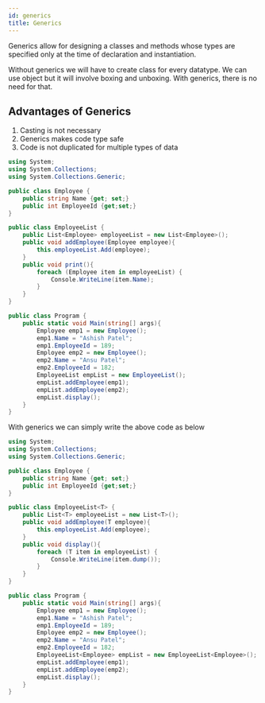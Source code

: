 ```yaml
---
id: generics
title: Generics
---
```


Generics allow for designing a classes and methods whose types are specified only at the time of declaration and instantiation.

Without generics we will have to create class for every datatype. We can use object but it will involve boxing and unboxing. With generics, there is no need for that.

## Advantages of Generics

1. Casting is not necessary
2. Generics makes code type safe
3. Code is not duplicated for multiple types of data


```c#
using System;
using System.Collections;
using System.Collections.Generic;

public class Employee {
    public string Name {get; set;}
    public int EmployeeId {get;set;}
}

public class EmployeeList {
    public List<Employee> employeeList = new List<Employee>();
    public void addEmployee(Employee employee){
        this.employeeList.Add(employee);
    }
    public void print(){
		foreach (Employee item in employeeList) {
			Console.WriteLine(item.Name);
		}
    }
}

public class Program {
    public static void Main(string[] args){
        Employee emp1 = new Employee();
        emp1.Name = "Ashish Patel";
        emp1.EmployeeId = 189;
		Employee emp2 = new Employee();
        emp2.Name = "Ansu Patel";
        emp2.EmployeeId = 182;
        EmployeeList empList = new EmployeeList();
        empList.addEmployee(emp1);
		empList.addEmployee(emp2);
        empList.display();
    }
}
```

With generics we can simply write the above code as below

```c#
using System;
using System.Collections;
using System.Collections.Generic;

public class Employee {
    public string Name {get; set;}
    public int EmployeeId {get;set;}
}

public class EmployeeList<T> {
    public List<T> employeeList = new List<T>();
    public void addEmployee(T employee){
        this.employeeList.Add(employee);
    }
    public void display(){
		foreach (T item in employeeList) {
			Console.WriteLine(item.dump());
		}
    }
}

public class Program {
    public static void Main(string[] args){
        Employee emp1 = new Employee();
        emp1.Name = "Ashish Patel";
        emp1.EmployeeId = 189;
		Employee emp2 = new Employee();
        emp2.Name = "Ansu Patel";
        emp2.EmployeeId = 182;
        EmployeeList<Employee> empList = new EmployeeList<Employee>();
        empList.addEmployee(emp1);
		empList.addEmployee(emp2);
        empList.display();
    }
}
```
